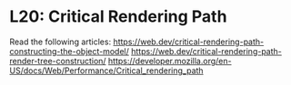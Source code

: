 # L20: Critical Rendering Path

Read the following articles:
https://web.dev/critical-rendering-path-constructing-the-object-model/
https://web.dev/critical-rendering-path-render-tree-construction/
https://developer.mozilla.org/en-US/docs/Web/Performance/Critical_rendering_path

